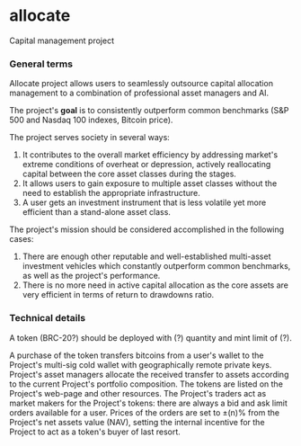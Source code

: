 # allocate
Capital management project

### General terms
Allocate project allows users to seamlessly outsource capital allocation management to a combination of professional asset managers and AI.
 
The project's **goal** is to consistently outperform common benchmarks (S&P 500 and Nasdaq 100 indexes, Bitcoin price). 

The project serves society in several ways:

1. It contributes to the overall market efficiency by addressing market's extreme conditions of overheat or depression, actively reallocating capital between the core asset classes during the stages.
2. It allows users to gain exposure to multiple asset classes without the need to establish the appropriate infrastructure.
3. A user gets an investment instrument that is less volatile yet more efficient than a stand-alone asset class.

The project's mission should be considered accomplished in the following cases:
1. There are enough other reputable and well-established multi-asset investment vehicles which constantly outperform common benchmarks, as well as the project's performance. 
2. There is no more need in active capital allocation as the core assets are very efficient in terms of return to drawdowns ratio.

### Technical details
A token (BRC-20?) should be deployed with (?) quantity and mint limit of (?). 

A purchase of the token transfers bitcoins from a user's wallet to the Project's multi-sig cold wallet with geographically remote private keys. 
Project's asset managers allocate the received transfer to assets according to the current Project's portfolio composition.
The tokens are listed on the Project's web-page and other resources. 
The Project's traders act as market makers for the Project's tokens: there are always a bid and ask limit orders available for a user.
Prices of the orders are set to ±(n)% from the Project's net assets value (NAV), setting the internal incentive for the Project to act as a token's buyer of last resort.
